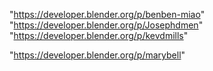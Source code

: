 "https://developer.blender.org/p/benben-miao"
"https://developer.blender.org/p/Josephdmen"
"https://developer.blender.org/p/kevdmills"
 
"https://developer.blender.org/p/marybell"
 
